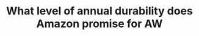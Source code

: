 ---
layout: answer
title: "What level of annual durability does Amazon promise for AW"
blurb: "<p>AWS S3 annual durability is 99.999999999%, or <i>11 nines.</i></p>
<p>Some people thing the nines are counted after the decimal. That is not the case. T"
quid: 46
---